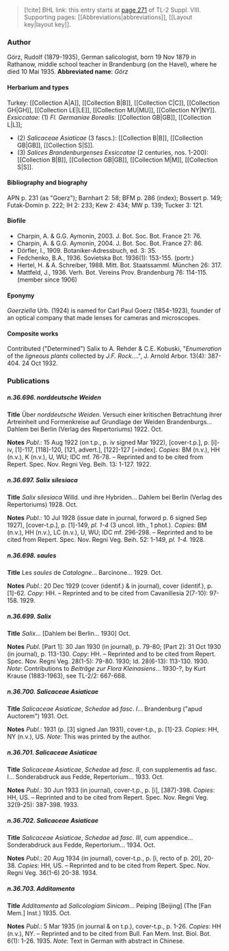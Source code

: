 > [!cite] BHL link: this entry starts at [page 271](https://www.biodiversitylibrary.org/page/33258749) of TL-2 Suppl. VIII.
> Supporting pages: [[Abbreviations|abbreviations]], [[Layout key|layout key]].

### Author

Görz, Rudolf (1879-1935), German salicologist, born 19 Nov 1879 in Rathanow, middle school teacher in Brandenburg (on the Havel), where he died 10 Mai 1935. 
**Abbreviated name**: *Görz*

#### Herbarium and types

Turkey: [[Collection A|A]], [[Collection B|B]], [[Collection C|C]], [[Collection GH|GH]], [[Collection LE|LE]], [[Collection MU|MU]], [[Collection NY|NY]].
*Exsiccatae*: (1) *Fl. Germaniae Borealis*: [[Collection GB|GB]], [[Collection L|L]];
- (2) *Salicaceae Asiaticae* (3 fascs.): [[Collection B|B]], [[Collection GB|GB]], [[Collection S|S]].
- (3) *Salices Brandenburgenses Exsiccatae* (2 centuries, nos. 1-200): [[Collection B|B]], [[Collection GB|GB]], [[Collection M|M]], [[Collection S|S]].

#### Bibliography and biography

APN p. 231 (as "Goerz"); Barnhart 2: 58; BFM p. 286 (index); Bossert p. 149; Futak-Domin p. 222; IH 2: 233; Kew 2: 434; MW p. 139; Tucker 3: 121.

#### Biofile

- Charpin, A. & G.G. Aymonin, 2003. J. Bot. Soc. Bot. France 21: 76.
- Charpin, A. & G.G. Aymonin, 2004. J. Bot. Soc. Bot. France 27: 86.
- Dörfler, I., 1909. Botaniker-Adressbuch, ed. 3: 35.
- Fedchenko, B.A., 1936. Sovietska Bot. 1936(1): 153-155. (portr.)
- Hertel, H. & A. Schreiber, 1988. Mitt. Bot. Staatssamml. München 26: 317.
- Mattfeld, J., 1936. Verh. Bot. Vereins Prov. Brandenburg 76: 114-115. (member since 1906)

#### Eponymy

*Goerziella* Urb. (1924) is named for Carl Paul Goerz (1854-1923), founder of an optical company that made lenses for cameras and microscopes.

#### Composite works

Contributed ("Determined") Salix to A. Rehder & C.E. Kobuski, "*Enumeration* of the *ligneous plants* collected by *J.F. Rock*....", J. Arnold Arbor. 13(4): 387-404. 24 Oct 1932.

### Publications

##### n.36.696. norddeutsche Weiden

**Title**
Über *norddeutsche Weiden*. Versuch einer kritischen Betrachtung ihrer Artreinheit und Formenkreise auf Grundlage der Weiden Brandenburgs... Dahlem bei Berlin (Verlag des Repertoriums) 1922. Oct.

**Notes**
*Publ*.: 15 Aug 1922 (on t.p., p. iv signed Mar 1922), \[cover-t.p.\], p. \[i\]-iv, \[1\]-117, \[118\]-120, \[121, advert.\], \[122\]-127 \[=index\]. *Copies*: BM (n.v.), HH (n.v.), K (n.v.), U, WU; IDC mf. 76-78. – Reprinted and to be cited from Repert. Spec. Nov. Regni Veg. Beih. 13: 1-127. 1922.

##### n.36.697. Salix silesiaca

**Title**
*Salix silesiaca* Willd. und ihre Hybriden... Dahlem bei Berlin (Verlag des Repertoriums) 1928. Oct.

**Notes**
*Publ*.: 10 Jul 1928 (issue date in journal, forword p. 6 signed Sep 1927), \[cover-t.p.\], p. \[1\]-149, *pl. 1-4* (3 uncol. lith., 1 phot.). *Copies*: BM (n.v.), HH (n.v.), LC (n.v.), U, WU; IDC mf. 296-298. – Reprinted and to be cited from Repert. Spec. Nov. Regni Veg. Beih. 52: 1-149, *pl. 1-4.* 1928.

##### n.36.698. saules

**Title**
Les *saules* de *Catalogne*... Barcinone... 1929. Oct.

**Notes**
*Publ*.: 20 Dec 1929 (cover (identif.) & in journal), cover (identif.), p. \[1\]-62. *Copy*: HH. – Reprinted and to be cited from Cavanillesia 2(7-10): 97-158. 1929.

##### n.36.699. Salix

**Title**
*Salix*... \[Dahlem bei Berlin... 1930\] Oct.

**Notes**
*Publ*. \[Part 1\]: 30 Jan 1930 (in journal), p. 79-80; \[Part 2\]: 31 Oct 1930 (in journal), p. 113-130. *Copy*: HH. – Reprinted and to be cited from Repert. Spec. Nov. Regni Veg. 28(1-5): 79-80. 1930; Id. 28(6-13): 113-130. 1930.
*Note*: Contributions to *Beiträge zur Flora Kleinasiens*... 1930-?, by Kurt Krause (1883-1963), see TL-2/2: 667-668.

##### n.36.700. Salicaceae Asiaticae

**Title**
*Salicaceae Asiaticae*, *Schedae* ad *fasc*. *I*... Brandenburg ("apud Auctorem") 1931. Oct.

**Notes**
*Publ*.: 1931 (p. \[3\] signed Jan 1931), cover-t.p., p. \[1\]-23. *Copies*: HH, NY (n.v.), US.
*Note*: This was printed by the author.

##### n.36.701. Salicaceae Asiaticae

**Title**
*Salicaceae Asiaticae*, *Schedae* ad *fasc. II*, con supplementis ad fasc. I... Sonderabdruck aus Fedde, Repertorium... 1933. Oct.

**Notes**
*Publ*.: 30 Jun 1933 (in journal), cover-t.p., p. \[i\], \[387\]-398. *Copies*: HH, US. – Reprinted and to be cited from Repert. Spec. Nov. Regni Veg. 32(9-25): 387-398. 1933.

##### n.36.702. Salicaceae Asiaticae

**Title**
*Salicaceae Asiaticae*, *Schedae* ad *fasc. III*, cum appendice... Sonderabdruck aus Fedde, Repertorium... 1934. Oct.

**Notes**
*Publ*.: 20 Aug 1934 (in journal), cover-t.p., p. \[i, recto of p. 20\], 20-38. *Copies*: HH, US. – Reprinted and to be cited from Repert. Spec. Nov. Regni Veg. 36(1-6) 20-38. 1934.

##### n.36.703. Additamenta

**Title**
*Additamenta* ad *Salicologiam Sinicam*... Peiping \[Beijing\] (The \[Fan Mem.\] Inst.) 1935. Oct.

**Notes**
*Publ*.: 5 Mar 1935 (in journal & on t.p.), cover-t.p., p. 1-26. *Copies*: HH (n.v.), NY. – Reprinted and to be cited from Bull. Fan Mem. Inst. Biol. Bot. 6(1): 1-26. 1935.
*Note*: Text in German with abstract in Chinese.

